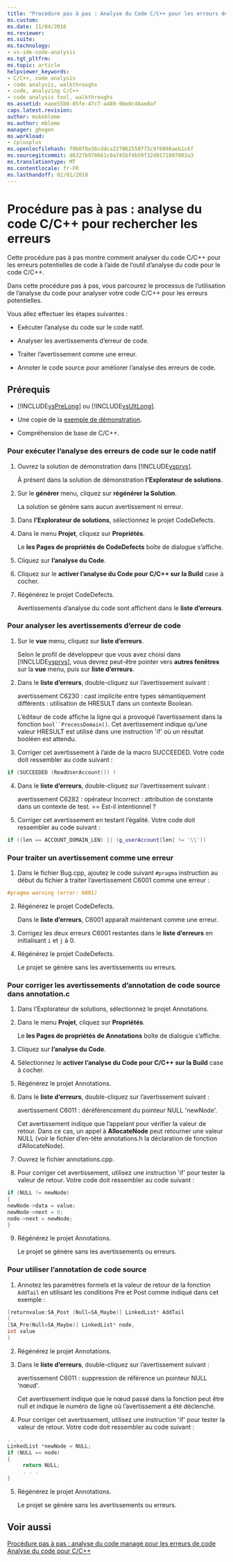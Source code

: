 ```yaml
---
title: "Procédure pas à pas : Analyse du Code C/C++ pour les erreurs de | Documents Microsoft"
ms.custom: 
ms.date: 11/04/2016
ms.reviewer: 
ms.suite: 
ms.technology:
- vs-ide-code-analysis
ms.tgt_pltfrm: 
ms.topic: article
helpviewer_keywords:
- C/C++, code analysis
- code analysis, walkthroughs
- code, analyzing C/C++
- code analysis tool, walkthroughs
ms.assetid: eaee55b8-85fe-47c7-a489-9be0c46ae8af
caps.latest.revision: 
author: mikeblome
ms.author: mblome
manager: ghogen
ms.workload:
- cplusplus
ms.openlocfilehash: f9b0f8e36cddca227062550775c9f6098aeb1c6f
ms.sourcegitcommit: d6327b978661c0a745bf4b59f32d8171607803a3
ms.translationtype: MT
ms.contentlocale: fr-FR
ms.lasthandoff: 02/01/2018
---
```

# <a name="walkthrough-analyzing-cc-code-for-defects"></a>Procédure pas à pas : analyse du code C/C++ pour rechercher les erreurs
Cette procédure pas à pas montre comment analyser du code C/C++ pour les erreurs potentielles de code à l’aide de l’outil d’analyse du code pour le code C/C++.  
  
 Dans cette procédure pas à pas, vous parcourez le processus de l’utilisation de l’analyse du code pour analyser votre code C/C++ pour les erreurs potentielles.  
  
 Vous allez effectuer les étapes suivantes :  
  
-   Exécuter l’analyse du code sur le code natif.  
  
-   Analyser les avertissements d’erreur de code.  
  
-   Traiter l’avertissement comme une erreur.  
  
-   Annoter le code source pour améliorer l’analyse des erreurs de code.  
  
## <a name="prerequisites"></a>Prérequis  
  
-   [!INCLUDE[vsPreLong](../code-quality/includes/vsprelong_md.md)] ou [!INCLUDE[vsUltLong](../code-quality/includes/vsultlong_md.md)].  
  
-   Une copie de la [exemple de démonstration](../code-quality/demo-sample.md).  
  
-   Compréhension de base de C/C++.  
  
### <a name="to-run-code-defect-analysis-on-native-code"></a>Pour exécuter l’analyse des erreurs de code sur le code natif  
  
1.  Ouvrez la solution de démonstration dans [!INCLUDE[vsprvs](../code-quality/includes/vsprvs_md.md)].  
  
     À présent dans la solution de démonstration **l’Explorateur de solutions**.  
  
2.  Sur le **générer** menu, cliquez sur **régénérer la Solution**.  
  
     La solution se génère sans aucun avertissement ni erreur.  
  
3.  Dans **l’Explorateur de solutions**, sélectionnez le projet CodeDefects.  
  
4.  Dans le menu **Projet**, cliquez sur **Propriétés**.  
  
     Le **les Pages de propriétés de CodeDefects** boîte de dialogue s’affiche.  
  
5.  Cliquez sur **l’analyse du Code**.  
  
6.  Cliquez sur le **activer l’analyse du Code pour C/C++ sur la Build** case à cocher.  
  
7.  Régénérez le projet CodeDefects.  
  
     Avertissements d’analyse du code sont affichent dans le **liste d’erreurs**.  
  
### <a name="to-analyze-code-defect-warnings"></a>Pour analyser les avertissements d’erreur de code  
  
1.  Sur le **vue** menu, cliquez sur **liste d’erreurs**.  
  
     Selon le profil de développeur que vous avez choisi dans [!INCLUDE[vsprvs](../code-quality/includes/vsprvs_md.md)], vous devrez peut-être pointer vers **autres fenêtres** sur la **vue** menu, puis sur **liste d’erreurs**.  
  
2.  Dans le **liste d’erreurs**, double-cliquez sur l’avertissement suivant :  
  
     avertissement C6230 : cast implicite entre types sémantiquement différents : utilisation de HRESULT dans un contexte Boolean.  
  
     L’éditeur de code affiche la ligne qui a provoqué l’avertissement dans la fonction `bool``ProcessDomain()`. Cet avertissement indique qu’une valeur HRESULT est utilisé dans une instruction 'if' où un résultat booléen est attendu.  
  
3.  Corriger cet avertissement à l’aide de la macro SUCCEEDED. Votre code doit ressembler au code suivant :  
  
   ```cpp
   if (SUCCEEDED (ReadUserAccount()) )  
   ```  
  
4.  Dans le **liste d’erreurs**, double-cliquez sur l’avertissement suivant :  
  
     avertissement C6282 : opérateur Incorrect : attribution de constante dans un contexte de test. == Est-il intentionnel ?  
  
5.  Corriger cet avertissement en testant l’égalité. Votre code doit ressembler au code suivant :  
  
   ```cpp
   if ((len == ACCOUNT_DOMAIN_LEN) || (g_userAccount[len] != '\\'))  
   ```  
  
### <a name="to-treat-warning-as-an-error"></a>Pour traiter un avertissement comme une erreur  
  
1.  Dans le fichier Bug.cpp, ajoutez le code suivant `#pragma` instruction au début du fichier à traiter l’avertissement C6001 comme une erreur :  
  
   ```cpp
   #pragma warning (error: 6001)  
   ```  
  
2.  Régénérez le projet CodeDefects.  
  
     Dans le **liste d’erreurs**, C6001 apparaît maintenant comme une erreur.  
  
3.  Corrigez les deux erreurs C6001 restantes dans le **liste d’erreurs** en initialisant `i` et `j` à 0.  
  
4.  Régénérez le projet CodeDefects.  
  
     Le projet se génère sans les avertissements ou erreurs.  
  
### <a name="to-correct-the-source-code-annotation-warnings-in-annotationc"></a>Pour corriger les avertissements d’annotation de code source dans annotation.c  
  
1.  Dans l’Explorateur de solutions, sélectionnez le projet Annotations.  
  
2.  Dans le menu **Projet**, cliquez sur **Propriétés**.  
  
     Le **les Pages de propriétés de Annotations** boîte de dialogue s’affiche.  
  
3.  Cliquez sur **l’analyse du Code**.  
  
4.  Sélectionnez le **activer l’analyse du Code pour C/C++ sur la Build** case à cocher.  
  
5.  Régénérez le projet Annotations.  
  
6.  Dans le **liste d’erreurs**, double-cliquez sur l’avertissement suivant :  
  
     avertissement C6011 : déréférencement du pointeur NULL 'newNode'.  
  
     Cet avertissement indique que l’appelant pour vérifier la valeur de retour. Dans ce cas, un appel à **AllocateNode** peut retourner une valeur NULL (voir le fichier d’en-tête annotations.h la déclaration de fonction d’AllocateNode).  
  
7.  Ouvrez le fichier annotations.cpp.  
  
8.  Pour corriger cet avertissement, utilisez une instruction 'if' pour tester la valeur de retour. Votre code doit ressembler au code suivant :  
  
   ```cpp
   if (NULL != newNode)  
   {  
   newNode->data = value;  
   newNode->next = 0;  
   node->next = newNode;  
   }
   ```
  
9. Régénérez le projet Annotations.  
  
     Le projet se génère sans les avertissements ou erreurs.  
  
### <a name="to-use-source-code-annotation"></a>Pour utiliser l’annotation de code source  
  
1.  Annotez les paramètres formels et la valeur de retour de la fonction `AddTail` en utilisant les conditions Pre et Post comme indiqué dans cet exemple :  
  
   ```cpp
   [returnvalue:SA_Post (Null=SA_Maybe)] LinkedList* AddTail
   (
   [SA_Pre(Null=SA_Maybe)] LinkedList* node,
   int value
   )
   ```
  
2.  Régénérez le projet Annotations.  
  
3.  Dans le **liste d’erreurs**, double-cliquez sur l’avertissement suivant :  
  
     avertissement C6011 : suppression de référence un pointeur NULL 'nœud'.  
  
     Cet avertissement indique que le nœud passé dans la fonction peut être null et indique le numéro de ligne où l’avertissement a été déclenché.  
  
4.  Pour corriger cet avertissement, utilisez une instruction 'if' pour tester la valeur de retour. Votre code doit ressembler au code suivant :  
  
   ```cpp
   . . .  
   LinkedList *newNode = NULL;   
   if (NULL == node)  
   {  
        return NULL;  
        . . .  
   }  
   ```  
  
5.  Régénérez le projet Annotations.  
  
     Le projet se génère sans les avertissements ou erreurs.  
  
## <a name="see-also"></a>Voir aussi

[Procédure pas à pas : analyse du code managé pour les erreurs de code](../code-quality/walkthrough-analyzing-managed-code-for-code-defects.md)  
[Analyse du code pour C/C++](../code-quality/code-analysis-for-c-cpp-overview.md)